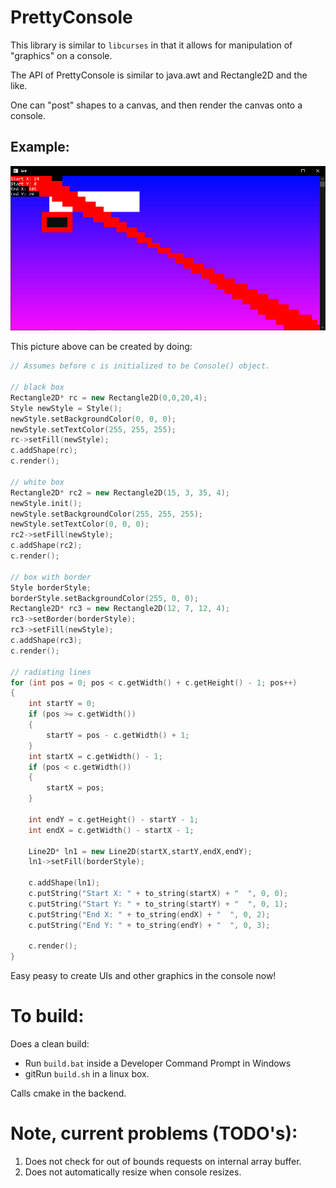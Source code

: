 # PrettyConsole

This library is similar to `libcurses` in that it allows for manipulation of "graphics" on a console.

The API of PrettyConsole is similar to java.awt and Rectangle2D and the like.

One can "post" shapes to a canvas, and then render the canvas onto a console.

## Example:

![Screenshot](screenshot.png)

This picture above can be created by doing:
``` cpp
// Assumes before c is initialized to be Console() object.

// black box
Rectangle2D* rc = new Rectangle2D(0,0,20,4);
Style newStyle = Style();
newStyle.setBackgroundColor(0, 0, 0);
newStyle.setTextColor(255, 255, 255);
rc->setFill(newStyle);
c.addShape(rc);
c.render();

// white box
Rectangle2D* rc2 = new Rectangle2D(15, 3, 35, 4);
newStyle.init();
newStyle.setBackgroundColor(255, 255, 255);
newStyle.setTextColor(0, 0, 0);
rc2->setFill(newStyle);
c.addShape(rc2);
c.render();

// box with border
Style borderStyle;
borderStyle.setBackgroundColor(255, 0, 0);
Rectangle2D* rc3 = new Rectangle2D(12, 7, 12, 4);
rc3->setBorder(borderStyle);
rc3->setFill(newStyle);
c.addShape(rc3);
c.render();

// radiating lines
for (int pos = 0; pos < c.getWidth() + c.getHeight() - 1; pos++)
{
    int startY = 0;
    if (pos >= c.getWidth())
    {
        startY = pos - c.getWidth() + 1;
    }
    int startX = c.getWidth() - 1;
    if (pos < c.getWidth())
    {
        startX = pos;
    }

    int endY = c.getHeight() - startY - 1;
    int endX = c.getWidth() - startX - 1;

    Line2D* ln1 = new Line2D(startX,startY,endX,endY);
    ln1->setFill(borderStyle);

    c.addShape(ln1);
    c.putString("Start X: " + to_string(startX) + "  ", 0, 0);
    c.putString("Start Y: " + to_string(startY) + "  ", 0, 1);
    c.putString("End X: " + to_string(endX) + "  ", 0, 2);
    c.putString("End Y: " + to_string(endY) + "  ", 0, 3);

    c.render();
}
```

Easy peasy to create UIs and other graphics in the console now!

# To build:

Does a clean build:

- Run `build.bat` inside a Developer Command Prompt in Windows
- gitRun `build.sh` in a linux box. 

Calls cmake in the backend.

# Note, current problems (TODO's):
1. Does not check for out of bounds requests on internal array buffer.
2. Does not automatically resize when console resizes.